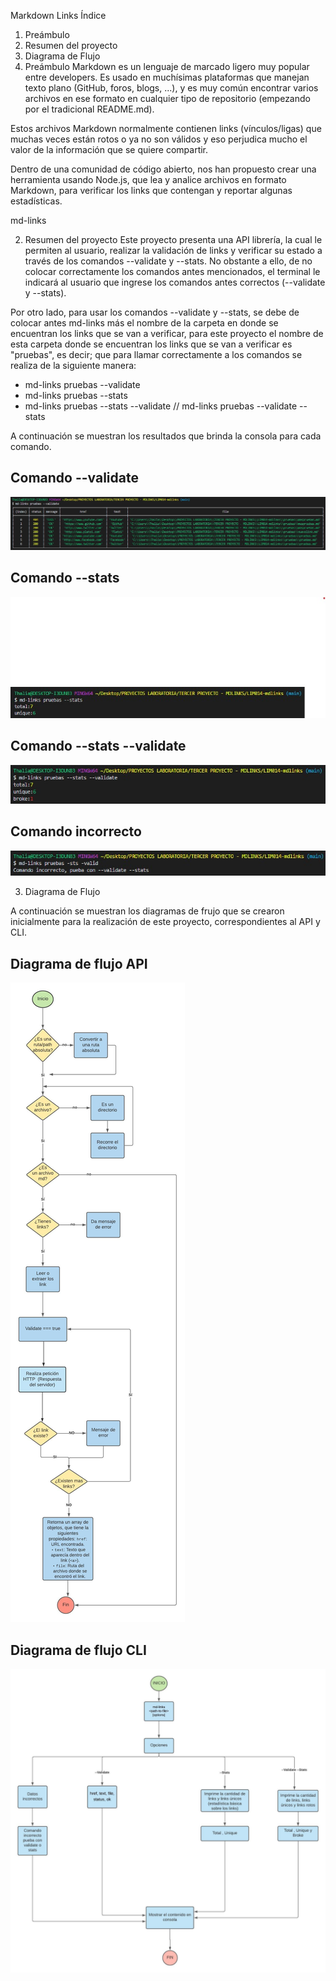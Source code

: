 Markdown Links
Índice
1. Preámbulo
2. Resumen del proyecto
3. Diagrama de Flujo
1. Preámbulo
Markdown es un lenguaje de marcado ligero muy popular entre developers. Es usado en muchísimas plataformas que manejan texto plano (GitHub, foros, blogs, ...), y es muy común encontrar varios archivos en ese formato en cualquier tipo de repositorio (empezando por el tradicional README.md).

Estos archivos Markdown normalmente contienen links (vínculos/ligas) que muchas veces están rotos o ya no son válidos y eso perjudica mucho el valor de la información que se quiere compartir.

Dentro de una comunidad de código abierto, nos han propuesto crear una herramienta usando Node.js, que lea y analice archivos en formato Markdown, para verificar los links que contengan y reportar algunas estadísticas.

md-links

2. Resumen del proyecto
Este proyecto presenta una API librería, la cual le permiten al usuario, realizar la validación de links y verificar su estado a través de los comandos --validate y --stats. No obstante a ello, de no colocar correctamente los comandos antes mencionados, el terminal le indicará al usuario que ingrese los comandos antes correctos (--validate y --stats).

Por otro lado, para usar los comandos --validate y --stats, se debe de colocar antes md-links más el nombre de la carpeta en donde se encuentran los links que se van a verificar, para este proyecto el nombre de esta carpeta donde se encuentran los links que se van a verificar es "pruebas", es decir; que para llamar correctamente a los comandos se realiza de la siguiente manera: 

- md-links pruebas --validate 
- md-links pruebas --stats
- md-links pruebas --stats --validate // md-links pruebas --validate --stats

A continuación se muestran los resultados que brinda la consola para cada comando.

## Comando --validate

![Comando --validate](./imagenes/validate.jpg)

## Comando --stats

![Comando --stats](./imagenes/stats.jpg)

## Comando --stats --validate

![Comando --stats](./imagenes/statsvalidate.jpg)

## Comando incorrecto

![Comando incorrecto](./imagenes/comandoincorrecto.jpg)

3. Diagrama de Flujo

A continuación se muestran los diagramas de frujo que se crearon inicialmente para la realización de este proyecto, correspondientes al API y CLI.

## Diagrama de flujo API

![API](./imagenes/diagramaAPI.jpeg)

## Diagrama de flujo CLI

![API](./imagenes/diagramaCLI.jpeg)


